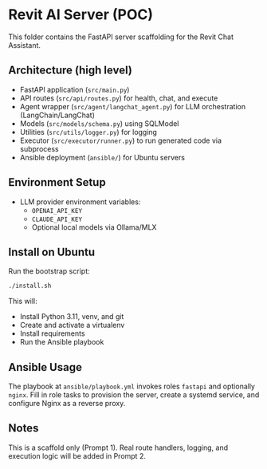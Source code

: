 # Revit AI Server (POC)

This folder contains the FastAPI server scaffolding for the Revit Chat Assistant.

## Architecture (high level)

- FastAPI application (`src/main.py`)
- API routes (`src/api/routes.py`) for health, chat, and execute
- Agent wrapper (`src/agent/langchat_agent.py`) for LLM orchestration (LangChain/LangChat)
- Models (`src/models/schema.py`) using SQLModel
- Utilities (`src/utils/logger.py`) for logging
- Executor (`src/executor/runner.py`) to run generated code via subprocess
- Ansible deployment (`ansible/`) for Ubuntu servers

## Environment Setup

- LLM provider environment variables:
  - `OPENAI_API_KEY`
  - `CLAUDE_API_KEY`
  - Optional local models via Ollama/MLX

## Install on Ubuntu

Run the bootstrap script:

```bash
./install.sh
```

This will:
- Install Python 3.11, venv, and git
- Create and activate a virtualenv
- Install requirements
- Run the Ansible playbook

## Ansible Usage

The playbook at `ansible/playbook.yml` invokes roles `fastapi` and optionally `nginx`.
Fill in role tasks to provision the server, create a systemd service, and configure Nginx as a reverse proxy.

## Notes

This is a scaffold only (Prompt 1). Real route handlers, logging, and execution logic will be added in Prompt 2.
